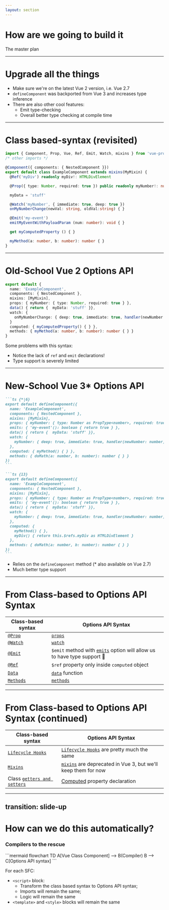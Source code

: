 ```yaml
---
layout: section
---
```


# How are we going to build it

The master plan

---

# Upgrade all the things

- Make sure we're on the latest Vue 2 version, i.e. Vue 2.7
- `defineComponent` was backported from Vue 3 and increases type inference
- There are also other cool features:
    - Emit type-checking
    - Overall better type checking at compile time

---

# Class based-syntax (revisited)

```ts {*|1|4|5|6|8|10|12-13|15-16|18|20}
import { Component, Prop, Vue, Ref, Emit, Watch, mixins } from 'vue-property-decorator'
/* other imports */

@Component({ components: { NestedComponent }})
export default class ExampleComponent extends mixins(MyMixin) {
  @Ref('myDiv') readonly myDiv!: HTMLDivElement

  @Prop({ type: Number, required: true }) public readonly myNumber!: number

  myData = 'stuff'

  @Watch('myNumber', { immediate: true, deep: true })
  onMyNumberChange(newVal: string, oldVal:string) { }

  @Emit('my-event')
  emitMyEventWithPayloadParam (num: number): void { }

  get myComputedProperty () { }

  myMethod(a: number, b: number): number { }
}
```

---

# Old-School Vue 2 Options API

```ts
export default {
  name: 'ExampleComponent',
  components: { NestedComponent },
  mixins: [MyMixin],
  props: { myNumber: { type: Number, required: true } },
  data() { return {  myData: 'stuff' }},
  watch: {
    onMyNumberChange: { deep: true, immediate: true, handler(newNumber: number, oldNumber: number) { } }
  }
  computed: { myComputedProperty() { } },
  methods: { myMethod(a: number, b: number): number { } }
}
```

Some problems with this syntax:
- Notice the lack of `ref` and `emit` declarations!
- Type support is severely limited

---

# New-School Vue 3* Options API

````md magic-move {lines: true}
```ts {*|6}
export default defineComponent({
  name: 'ExampleComponent',
  components: { NestedComponent },
  mixins: [MyMixin],
  props: { myNumber: { type: Number as PropType<number>, required: true } },
  emits: { 'my-event'(): boolean { return true } },
  data() { return {  myData: 'stuff' }},
  watch: {
    myNumber: { deep: true, immediate: true, handler(newNumber: number, oldNumber: number) { } }
  },
  computed: { myMethod() { } },
  methods: { doMath(a: number, b: number): number { } }
})
```

```ts {13}
export default defineComponent({
  name: 'ExampleComponent',
  components: { NestedComponent },
  mixins: [MyMixin],
  props: { myNumber: { type: Number as PropType<number>, required: true } },
  emits: { 'my-event'(): boolean { return true } },
  data() { return {  myData: 'stuff' }},
  watch: {
    myNumber: { deep: true, immediate: true, handler(newNumber: number, oldNumber: number) { } }
  },
  computed: {
    myMethod() { },
    myDiv() { return this.$refs.myDiv as HTMLDivElement }
  },
  methods: { doMath(a: number, b: number): number { } }
})
```
````

- Relies on the `defineComponent` method (* also available on Vue 2.7)
- Much better type support

---

# From Class-based to Options API Syntax

| Class-based syntax  | Options API Syntax |
|---------------------|--------------------|
| [`@Prop`](https://github.com/kaorun343/vue-property-decorator#-propoptions-propoptions--constructor--constructor---decorator) | [`props`](https://vuejs.org/api/options-state.html#props) |
| [`@Watch`](https://github.com/kaorun343/vue-property-decorator#-watchpath-string-options-watchoptions---decorator) | [`watch`](https://vuejs.org/api/options-state.html#watch) |
| [`@Emit`](https://github.com/kaorun343/vue-property-decorator#-emitevent-string-decorator) | `$emit` method with [`emits`](https://vuejs.org/api/options-state.html#emits) option will allow us to have type support 🎉 |
| [`@Ref`](https://github.com/kaorun343/vue-property-decorator#-refrefkey-string-decorator) | `$ref` property only inside `computed` object |
| [`Data`](https://class-component.vuejs.org/guide/class-component.html#data) | [`data`](https://vuejs.org/api/options-state.html#data) function |
| [`Methods`](https://class-component.vuejs.org/guide/class-component.html#methods) | [`methods`](https://vuejs.org/api/options-state.html#methods) |

--- 

# From Class-based to Options API Syntax (continued)

| Class-based syntax  | Options API Syntax |
|---------------------|--------------------|
| [`Lifecycle Hooks`](https://class-component.vuejs.org/guide/class-component.html#hooks) | [`Lifecycle Hooks`](https://vuejs.org/api/options-lifecycle.html) are pretty much the same |
| [`Mixins`](https://class-component.vuejs.org/guide/extend-and-mixins.html#extend-and-mixins) | [`mixins`](https://v2.vuejs.org/v2/guide/mixins.html?redirect=true) are deprecated in Vue 3, but we'll keep them for now |
| Class [`getters and setters`](https://www.typescriptlang.org/docs/handbook/2/classes.html#getters--setters) | [Computed](https://vuejs.org/api/options-state.html#computed) property declaration |

---
transition: slide-up
---

# How can we do this automatically?

### Compilers to the rescue

<div grid="~ cols-2">
<div class="text-center">
```mermaid
flowchart TD
    A[Vue Class Component] --> B(Compiler)
    B --> C[Options API syntax]
```
</div>
<div>

For each SFC:
- `<script>` block:
    - Transform the class based syntax to Options API syntax;
    - Imports will remain the same;
    - Logic will remain the same
- `<template>` and `<style>` blocks will remain the same

</div>
</div>

